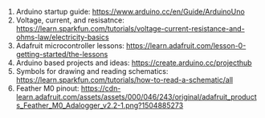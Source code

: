1. Arduino startup guide: 
https://www.arduino.cc/en/Guide/ArduinoUno 
2. Voltage, current, and resisatnce: 
https://learn.sparkfun.com/tutorials/voltage-current-resistance-and-ohms-law/electricity-basics
3. Adafruit microcontroller lessons: 
https://learn.adafruit.com/lesson-0-getting-started/the-lessons
4. Arduino based projects and ideas: 
https://create.arduino.cc/projecthub
5. Symbols for drawing and reading schematics: 
https://learn.sparkfun.com/tutorials/how-to-read-a-schematic/all
6. Feather M0 pinout: 
https://cdn-learn.adafruit.com/assets/assets/000/046/243/original/adafruit_products_Feather_M0_Adalogger_v2.2-1.png?1504885273
